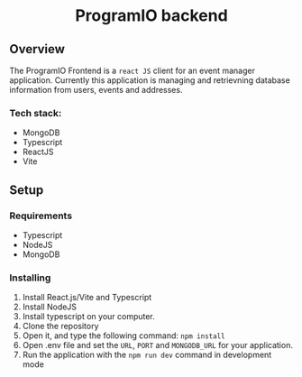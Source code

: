 <div align="center">

# ProgramIO backend

</div>

## Overview

The ProgramIO Frontend is a `react JS` client for an event manager application. Currently this application is managing and retrievning database information from users, events and addresses.

### Tech stack:

- MongoDB
- Typescript
- ReactJS
- Vite


## Setup

### Requirements

- Typescript
- NodeJS
- MongoDB

### Installing

1. Install React.js/Vite and Typescript
2. Install NodeJS
3. Install typescript on your computer.
4. Clone the repository
5. Open it, and type the following command:
   `npm install`
6. Open .env file and set the `URL`, `PORT` and `MONGODB_URL` for your application.
7. Run the application with the `npm run dev` command in development mode


